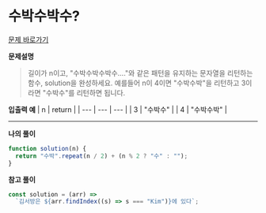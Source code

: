 # 수박수박수?

[문제 바로가기](https://school.programmers.co.kr/learn/courses/30/lessons/12922)

**문제설명**

> 길이가 n이고, "수박수박수박수...."와 같은 패턴을 유지하는 문자열을 리턴하는 함수, solution을 완성하세요. 예를들어 n이 4이면 "수박수박"을 리턴하고 3이라면 "수박수"를 리턴하면 됩니다.

**입출력 예**
| n | return |
| --- | --- | --- |
| 3 | "수박수" |
| 4 | "수박수박" |

---

**나의 풀이**

```javascript
function solution(n) {
  return "수박".repeat(n / 2) + (n % 2 ? "수" : "");
}
```

**참고 풀이**

```javascript
const solution = (arr) =>
  `김서방은 ${arr.findIndex((s) => s === "Kim")}에 있다`;
```
